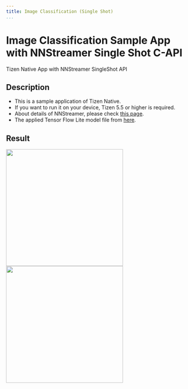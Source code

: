 ```yaml
---
title: Image Classification (Single Shot)
...
```


# Image Classification Sample App with NNStreamer Single Shot C-API
Tizen Native App with NNStreamer SingleShot API

## Description
* This is a sample application of Tizen Native.
* If you want to run it on your device, Tizen 5.5 or higher is required.
* About details of NNStreamer, please check [this page](https://docs.tizen.org/application/native/guides/machine-learning/machine-learning-inference).
* The applied Tensor Flow Lite model file from [here](https://www.tensorflow.org/lite/guide/hosted_models#quantized_models).

## Result
<img src="https://raw.githubusercontent.com/wiki/nnsuite/nnstreamer/example-screenshot/exam_tizen_native_imageclasification_result_03.png" width="320"> <img src="https://raw.githubusercontent.com/wiki/nnsuite/nnstreamer/example-screenshot/exam_tizen_native_imageclasification_result_04.png" width="320">

